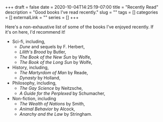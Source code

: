 +++ 
draft = false
date = 2020-10-04T14:25:19-07:00
title = "Recently Read"
description = "Good books I've read recently."
slug = "" 
tags = []
categories = []
externalLink = ""
series = []
+++

Here's a non-exhaustive list of some of
the books I've enjoyed recently.
If it's on here, I'd recommend it!

* Sci-fi, including,
  * *Dune* and sequels by F. Herbert,
  * *Lilith's Brood* by Butler,
  * *The Book of the New Sun* by Wolfe,
  * *The Book of the Long Sun* by Wolfe,
* History, including,
  * *The Martyrdom of Man* by Reade,
  * *Dynasty* by Holland,
* Philosophy, including,
  * *The Gay Science* by Neitzsche,
  * *A Guide for the Perplexed* by Schumacher,
* Non-fiction, including
  * *The Wealth of Nations* by Smith, 
  * *Animal Behavior* by Alcock,
  * *Anarchy and the Law* by Stringham.
